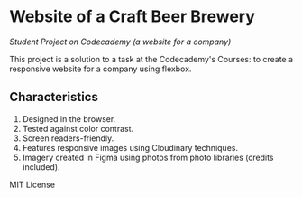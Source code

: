 # Website of a Craft Beer Brewery 
*Student Project on Codecademy (a website for a company)*

This project is a solution to a task at the Codecademy's Courses: to create a responsive website for a company using flexbox. 

## Сharacteristics
1. Designed in the browser.
2. Tested against color contrast.
3. Screen readers-friendly.
4. Features responsive images using Cloudinary techniques.
5. Imagery created in Figma using photos from photo libraries (credits included).

MIT License